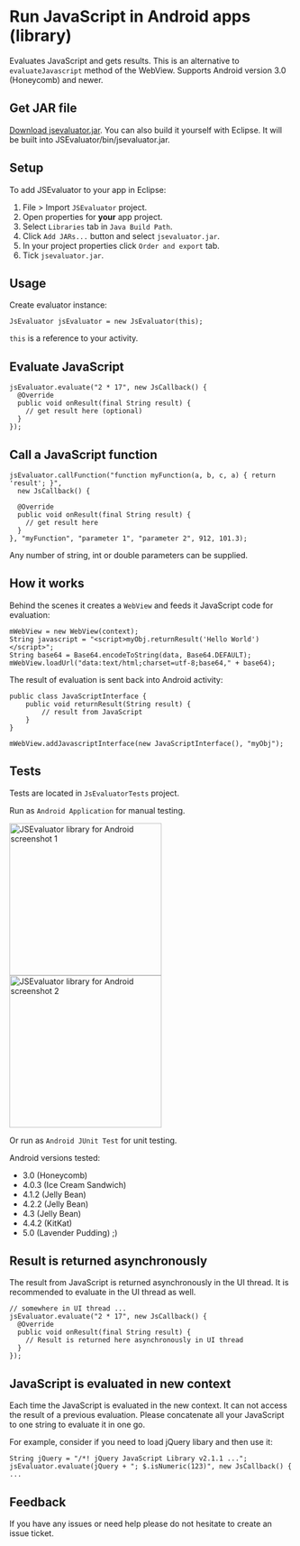 # Run JavaScript in Android apps (library)

Evaluates JavaScript and gets results. This is an alternative to `evaluateJavascript` method of the WebView. Supports Android version 3.0 (Honeycomb) and newer.

## Get JAR file

[Download jsevaluator.jar](https://github.com/evgenyneu/js-evaluator-for-android/raw/master/JSEvaluator/bin/jsevaluator.jar). You can also build it yourself with Eclipse. It will be built into JSEvaluator/bin/jsevaluator.jar.

## Setup

To add JSEvaluator to your app in Eclipse:

1. File > Import `JSEvaluator` project.
1. Open properties for **your** app project.
1. Select `Libraries` tab in `Java Build Path`.
1. Click `Add JARs...` button and select `jsevaluator.jar`.
1. In your project properties click `Order and export` tab.
1. Tick `jsevaluator.jar`.

## Usage

Create evaluator instance:

    JsEvaluator jsEvaluator = new JsEvaluator(this);

`this` is a reference to your activity.

## Evaluate JavaScript

    jsEvaluator.evaluate("2 * 17", new JsCallback() {
      @Override
      public void onResult(final String result) {
        // get result here (optional)
      }
    });

## Call a JavaScript function

    jsEvaluator.callFunction("function myFunction(a, b, c, a) { return 'result'; }",
      new JsCallback() {

      @Override
      public void onResult(final String result) {
        // get result here
      }
    }, "myFunction", "parameter 1", "parameter 2", 912, 101.3);

Any number of string, int or double parameters can be supplied.

## How it works

Behind the scenes it creates a `WebView` and feeds it JavaScript code for evaluation:

    mWebView = new WebView(context);
    String javascript = "<script>myObj.returnResult('Hello World')</script>";
    String base64 = Base64.encodeToString(data, Base64.DEFAULT);
    mWebView.loadUrl("data:text/html;charset=utf-8;base64," + base64);
    
The result of evaluation is sent back into Android activity:

    public class JavaScriptInterface {
    	public void returnResult(String result) {
    		// result from JavaScript
    	}
    }

    mWebView.addJavascriptInterface(new JavaScriptInterface(), "myObj");

## Tests

Tests are located in `JsEvaluatorTests` project.

Run as `Android Application` for manual testing.

<img src='https://raw.githubusercontent.com/evgenyneu/js-evaluator-for-android/master/js_evaluator_screenshot_1_2014_08_30.png' width='270' alt='JSEvaluator library for Android screenshot 1'>

<img src='https://raw.github.com/evgenyneu/js-evaluator-for-android/master/js_evaluator_screenshot_2.png' width='270' alt='JSEvaluator library for Android screenshot 2'>


Or run as `Android JUnit Test` for unit testing.

Android versions tested:

* 3.0 (Honeycomb)
* 4.0.3 (Ice Cream Sandwich)
* 4.1.2 (Jelly Bean)
* 4.2.2 (Jelly Bean)
* 4.3 (Jelly Bean)
* 4.4.2 (KitKat)
* 5.0 (Lavender Pudding) ;)
    
## Result is returned asynchronously

The result from JavaScript is returned asynchronously in the UI thread. It is recommended to evaluate in the UI thread as well.

    // somewhere in UI thread ...
    jsEvaluator.evaluate("2 * 17", new JsCallback() {
      @Override
      public void onResult(final String result) {
        // Result is returned here asynchronously in UI thread
      }
    });

## JavaScript is evaluated in new context

Each time the JavaScript is evaluated in the new context. It can not access the result of a previous evaluation.
Please concatenate all your JavaScript to one string to evaluate it in one go.

For example, consider if you need to load jQuery libary and then use it:

    String jQuery = "/*! jQuery JavaScript Library v2.1.1 ...";
    jsEvaluator.evaluate(jQuery + "; $.isNumeric(123)", new JsCallback() { ...
    

## Feedback

If you have any issues or need help please do not hesitate to create an issue ticket.

